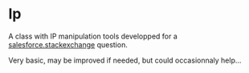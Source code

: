 # Ip

A class with IP manipulation tools developped for a [salesforce.stackexchange](https://salesforce.stackexchange.com/questions/195589/to-check-ip-address-range/195609#195609) question.

Very basic, may be improved if needed, but could occasionnaly help...
